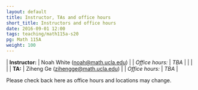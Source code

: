```yaml
---
layout: default
title: Instructor, TAs and office hours
short_title: Instructors and office hours
date: 2016-09-01 12:00
tags: teaching/math115a-s20
pg: Math 115A
weight: 100
---
```




| __Instructor:__ | Noah White (<a href="mailto:noah@math.ucla.edu">noah@math.ucla.edu</a>)                    |
| _Office hours:_ | _TBA_                                             |
|                 |                                                                                            |
| __TA:__         | Ziheng Ge (<a href="mailto:zihengge@math.ucla.edu">zihengge@math.ucla.edu</a>) |
| _Office hours:_ | _TBA_                                                |


Please check back here as office hours and locations may change. 
